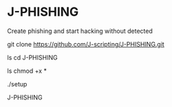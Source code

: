 # J-PHISHING
Create phishing and start hacking without detected

git clone https://github.com/J-scripting/J-PHISHING.git

ls
cd J-PHISHING

ls
chmod +x *

./setup

J-PHISHING
